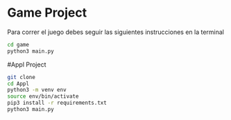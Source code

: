 # Game Project

Para correr el juego debes seguir las siguientes instrucciones en la terminal

```sh
cd game
python3 main.py
```

#Appl Project

```sh
git clone
cd Appl
python3 -m venv env
source env/bin/activate
pip3 install -r requirements.txt
python3 main.py
```